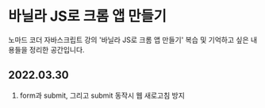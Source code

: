 # 바닐라 JS로 크롬 앱 만들기

노마드 코더 자바스크립트 강의 '바닐라 JS로 크롬 앱 만들기' 복습 및 기억하고 싶은 내용들을 정리한 공간입니다.


## 2022.03.30
1. form과 submit, 그리고 submit 동작시 웹 새로고침 방지
